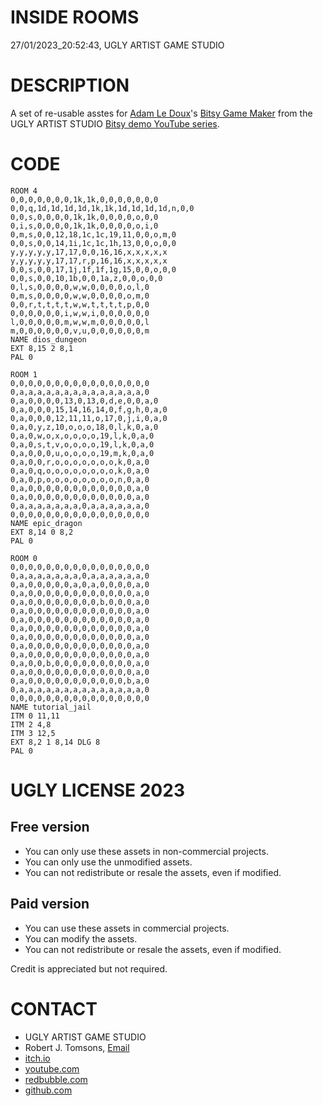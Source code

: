 INSIDE ROOMS
============
27/01/2023_20:52:43, UGLY ARTIST GAME STUDIO

DESCRIPTION
===========

A set of re-usable asstes for [Adam Le Doux](https://twitter.com/adamledoux)'s 
[Bitsy Game Maker](https://ledoux.itch.io/bitsy) from the UGLY ARTIST 
STUDIO [Bitsy demo YouTube series](https://www.youtube.com/@uglyartistgamestudio).

CODE
====

	ROOM 4
	0,0,0,0,0,0,0,1k,1k,0,0,0,0,0,0,0
	0,0,q,1d,1d,1d,1d,1k,1k,1d,1d,1d,1d,n,0,0
	0,0,s,0,0,0,0,1k,1k,0,0,0,0,o,0,0
	0,i,s,0,0,0,0,1k,1k,0,0,0,0,o,i,0
	0,m,s,0,0,12,18,1c,1c,19,11,0,0,o,m,0
	0,0,s,0,0,14,1i,1c,1c,1h,13,0,0,o,0,0
	y,y,y,y,y,17,17,0,0,16,16,x,x,x,x,x
	y,y,y,y,y,17,17,r,p,16,16,x,x,x,x,x
	0,0,s,0,0,17,1j,1f,1f,1g,15,0,0,o,0,0
	0,0,s,0,0,10,1b,0,0,1a,z,0,0,o,0,0
	0,l,s,0,0,0,0,w,w,0,0,0,0,o,l,0
	0,m,s,0,0,0,0,w,w,0,0,0,0,o,m,0
	0,0,r,t,t,t,t,w,w,t,t,t,t,p,0,0
	0,0,0,0,0,0,i,w,w,i,0,0,0,0,0,0
	l,0,0,0,0,0,m,w,w,m,0,0,0,0,0,l
	m,0,0,0,0,0,0,v,u,0,0,0,0,0,0,m
	NAME dios_dungeon
	EXT 8,15 2 8,1
	PAL 0

	ROOM 1
	0,0,0,0,0,0,0,0,0,0,0,0,0,0,0,0
	0,a,a,a,a,a,a,a,a,a,a,a,a,a,a,0
	0,a,0,0,0,0,13,0,13,0,d,e,0,0,a,0
	0,a,0,0,0,15,14,16,14,0,f,g,h,0,a,0
	0,a,0,0,0,12,11,11,o,17,0,j,i,0,a,0
	0,a,0,y,z,10,o,o,o,18,0,l,k,0,a,0
	0,a,0,w,o,x,o,o,o,o,19,l,k,0,a,0
	0,a,0,s,t,v,o,o,o,o,19,l,k,0,a,0
	0,a,0,0,0,u,o,o,o,o,19,m,k,0,a,0
	0,a,0,0,r,o,o,o,o,o,o,o,k,0,a,0
	0,a,0,q,o,o,o,o,o,o,o,o,k,0,a,0
	0,a,0,p,o,o,o,o,o,o,o,o,n,0,a,0
	0,a,0,0,0,0,0,0,0,0,0,0,0,0,a,0
	0,a,0,0,0,0,0,0,0,0,0,0,0,0,a,0
	0,a,a,a,a,a,a,a,0,a,a,a,a,a,a,0
	0,0,0,0,0,0,0,0,0,0,0,0,0,0,0,0
	NAME epic_dragon
	EXT 8,14 0 8,2
	PAL 0

	ROOM 0
	0,0,0,0,0,0,0,0,0,0,0,0,0,0,0,0
	0,a,a,a,a,a,a,a,0,a,a,a,a,a,a,0
	0,a,0,0,0,0,0,a,0,a,0,0,0,0,a,0
	0,a,0,0,0,0,0,0,0,0,0,0,0,0,a,0
	0,a,0,0,0,0,0,0,0,0,b,0,0,0,a,0
	0,a,0,0,0,0,0,0,0,0,0,0,0,0,a,0
	0,a,0,0,0,0,0,0,0,0,0,0,0,0,a,0
	0,a,0,0,0,0,0,0,0,0,0,0,0,0,a,0
	0,a,0,0,0,0,0,0,0,0,0,0,0,0,a,0
	0,a,0,0,0,0,0,0,0,0,0,0,0,0,a,0
	0,a,0,0,0,0,0,0,0,0,0,0,0,0,a,0
	0,a,0,0,b,0,0,0,0,0,0,0,0,0,a,0
	0,a,0,0,0,0,0,0,0,0,0,0,0,0,a,0
	0,a,0,0,0,0,0,0,0,0,0,0,0,b,a,0
	0,a,a,a,a,a,a,a,a,a,a,a,a,a,a,0
	0,0,0,0,0,0,0,0,0,0,0,0,0,0,0,0
	NAME tutorial_jail
	ITM 0 11,11
	ITM 2 4,8
	ITM 3 12,5
	EXT 8,2 1 8,14 DLG 8
	PAL 0

UGLY LICENSE 2023
================= 

Free version
------------

* You can only use these assets in non-commercial projects.
* You can only use the unmodified assets.
* You can not redistribute or resale the assets, even if modified.

Paid version
------------

* You can use these assets in commercial projects.
* You can modify the assets.
* You can not redistribute or resale  the assets, even if modified.

Credit is appreciated but not required.

CONTACT
=======

* UGLY ARTIST GAME STUDIO
* Robert J. Tomsons, [Email](robertjtomsons@icloud.com)
* [itch.io](https://ugly-artist-studio.itch.io) 
* [youtube.com](https://www.youtube.com/@uglyartistgamestudio)
* [redbubble.com](https://www.redbubble.com/people/uglyartistmerch/)
* [github.com](https://github.com/uglyartistgamestudio)